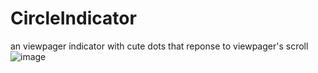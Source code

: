 # CircleIndicator
an viewpager indicator with cute dots that reponse to viewpager's scroll
![image](https://github.com/HirayClay/CircleIndicator/raw/master/static/shot.gif)
